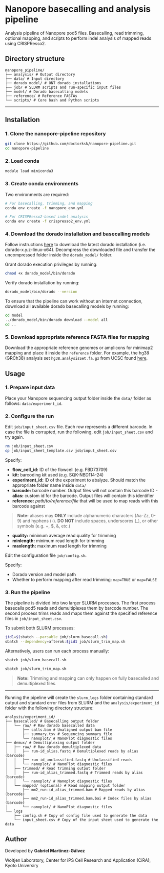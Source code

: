 # Nanopore basecalling and analysis pipeline

Analysis pipeline of Nanopore pod5 files. Basecalling, read trimming, optional mapping, and scripts to perform indel analysis of mapped reads using CRISPResso2.

## Directory structure

```
nanopore_pipeline/
├── analysis/ # Output directory
├── data/ # Input directory
├── dorado_model/ # ONT dorado installations
├── job/ # SLURM scripts and run-specific input files
├── model/ # Dorado basecalling models
├── reference/ # Reference FASTAs
└── scripts/ # Core bash and Python scripts
```
---
## Installation

### 1. Clone the nanopore-pipeline repository
```bash
git clone https://github.com/doctorksk/nanopore-pipeline.git
cd nanopore-pipeline
```
### 2. Load conda
```bash
module load miniconda3
```
### 3. Create conda environments
Two environments are required:
```bash
# For basecalling, trimming, and mapping
conda env create -f nanopore_env.yml

# For CRISPResso2-based indel analysis
conda env create -f crispresso2_env.yml
```

### 4. Download the dorado installation and basecalling models

Follow instructions [here](https://github.com/nanoporetech/dorado#installation) to download the latest dorado installation (i.e. dorado-x.y.z-linux-x64). Decompress the downloaded file and transfer the uncompressed folder inside the `dorado_model/` folder.

Grant dorado execution privileges by running:

```bash
chmod +x dorado_model/bin/dorado
```

Verify dorado installation by running:
```bash
dorado_model/bin/dorado --version
```

To ensure that the pipeline can work without an internet connection, download all available dorado basecalling models by running:

```bash
cd model
../dorado_model/bin/dorado download --model all
cd ..
```

### 5. Download appropriate reference FASTA files for mapping

Download the appropriate reference genomes or amplicons for minimap2 mapping and place it inside the `reference` folder. For example, the hg38 (GRCh38) analysis set `hg38.analysisSet.fa.gz` from UCSC found [here](https://hgdownload.soe.ucsc.edu/goldenPath/hg38/bigZips/analysisSet/).

## Usage

### 1. Prepare input data
Place your Nanopore sequencing output folder inside the `data/` folder as follows: `data/experiment_id`.

### 2. Configure the run

Edit `job/input_sheet.csv` file. Each row represents a different barcode. In case the file is corrupted, run the following, edit `job/input_sheet.csv` and try again.

```bash
rm job/input_sheet.csv
cp job/input_sheet_template.csv job/input_sheet.csv
```

Specify:
- **flow_cell_id:** ID of the flowcell (e.g. FBD73709)
- **kit:** barcoding kit used (e.g. SQK-NBD114-24)
- **experiment_id:** ID of the experiment to abalyze. Should match the appropriate folder name inside `data/`
- **barcode:** barcode number. Output files will not contain this barcode ID
**- alias:** custom id for the barcode. Output files will contain this identifier
- **reference:** *path/to/reference/file* that will be used to map reads with this barcode against
> **Note:** aliases may **ONLY** include alphanumeric characters (Aa-Zz, 0-9) and hyphens (-). **DO NOT** include spaces, underscores (_), or other symbols (e.g. +, $, &, etc.)
- **quality:** minimum average read quality for trimming
- **minlength:** minimum read length for trimming
- **maxlength:** maximum read length for trimming

Edit the configuration file `job/config.sh`.

Specify:
- Dorado version and model path
- Whether to perform mapping after read trimming: `map=TRUE` or `map=FALSE`

### 3. Run the pipeline

The pipeline is divided into two larger SLURM processes. The first process basecalls pod5 reads and demultiplexes them by barcode number. The second process trims reads and maps them against the specified reference files in `job/input_sheet.csv`.

To submit both SLURM processes:
```bash
jid1=$(sbatch --parsable job/slurm_basecall.sh)
sbatch --dependency=afterok:$jid1 job/slurm_trim_map.sh
```

Alternatively, users can run each process manually:

```bash
sbatch job/slurm_basecall.sh
```

```bash
sbatch job/slurm_trim_map.sh
```
> **Note:** Trimming and mapping can only happen on fully basecalled and demultiplexed files.

---
Running the pipeline will create the `slurm_logs` folder containing standard output and standard error files from SLURM and the `analysis/experiment_id` folder with the following directory structure:

```
analysis/experiment_id/
├── basecalled/ # Basecalling output folder
│   └── raw/ # Raw dorado basecalled data
│       ├── calls.bam # Unaligned output bam file
│       ├── summary.tsv # Sequencing summary file
│       └── nanoplot/ # NanoPlot diagnostic files
├── demux/ # Demultiplexing output folder
│   ├── raw/ # Raw dorado demultiplexed data
│   │   ├── run-id_alias.fastq # Demultiplexed reads by alias (barcode)
│   │   ├── run-id_unclassified.fastq # Unclassified reads
│   │   └── nanoplot/ # NanoPlot diagnostic files
│   ├── trimmed/ # Read trimming output folder
│   │   ├── run-id_alias_trimmed.fastq # Trimmed reads by alias (barcode)
│   │   └── nanoplot/ # Nanoplot diagnostic files
│   └── mapped/ (optional) # Read mapping output folder
│       ├── mm2_run-id_alias_trimmed.bam # Mapped reads by alias (barcode)
│       ├── mm2_run-id_alias_trimmed.bam.bai # Index files by alias (barcode)
│       └── nanoplot/ # NanoPlot diagnostic files
└── logs
    ├── config.sh # Copy of config file used to generate the data
    └── input_sheet.csv # Copy of the input sheet used to generate the data
```

## Author

Developed by **Gabriel Martínez-Gálvez**

Woltjen Laboratory, Center for iPS Cell Research and Application (CiRA), Kyoto Universiry